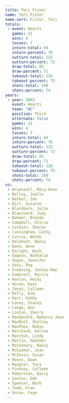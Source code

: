 ```yaml
---
title: Teri Fister
name: Teri Fister
name-sort: Fister, Teri
totals:
 - event: Hearts
   games: 11
   wins: 4
   losses: 7
   inturn-total: 84
   inturn-percent: 76
   outturn-total: 125
   outturn-percent: 72
   draw-total: 83
   draw-percent: 71
   takeout-total: 126
   takeout-percent: 75
   shots-total: 209
   shots-percent: 74
years:
 - year: 2003
   event: Hearts
   team: "BC"
   position: Third
   alternate: false
   games: 11
   wins: 4
   losses: 7
   inturn-total: 84
   inturn-percent: 76
   outturn-total: 125
   outturn-percent: 72
   draw-total: 83
   draw-percent: 71
   takeout-total: 126
   takeout-percent: 75
   shots-total: 209
   shots-percent: 74
vs:
 - Arsenault, Mary-Anne
 - Belley, Joelle
 - Betker, Jan
 - Birt, Suzanne
 - Blackburn, Julie
 - Blanchard, Judy
 - Bohmer, Brenda
 - Campbell, Gloria
 - Cormier, Sharon
 - Cunningham, Cathy
 - Currie, Wendy
 - Delahunt, Nancy
 - Dunn, Anne
 - Enright, Barb
 - Gagnon, Nathalie
 - Gogan, Jennifer
 - Goss, Peg
 - Greening, Jackie-Rae
 - Gudereit, Marcia
 - Hanlon, Heidi
 - Horne, Kate
 - Jones, Colleen
 - Kelly, Kim
 - Kerr, Kathy
 - Lacey, Stacey
 - Lange, Ann
 - Linton, Sherry
 - MacDonald, Rebecca Jean
 - MacNutt, Shelley
 - MacPhee, Robyn
 - Marchand, Karine
 - Marchuk, Lindy
 - Martin, Heather
 - McConnery, Nancy
 - McCusker, Joan
 - McInnis, Susan
 - Moses, Dawn
 - Naugler, Tara
 - Pinkney, Colleen
 - Robertson, Darcy
 - Santos, Deb
 - Spencer, Barb
 - Todd, Fran
 - Unrau, Faye
---
```

